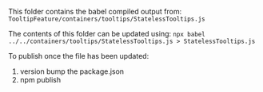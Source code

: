 This folder contains the babel compiled output from:
  `TooltipFeature/containers/tooltips/StatelessTooltips.js`

The contents of this folder can be updated using:
  `npx babel ../../containers/tooltips/StatelessTooltips.js > StatelessTooltips.js`

To publish once the file has been updated:
1) version bump the package.json
2) npm publish

